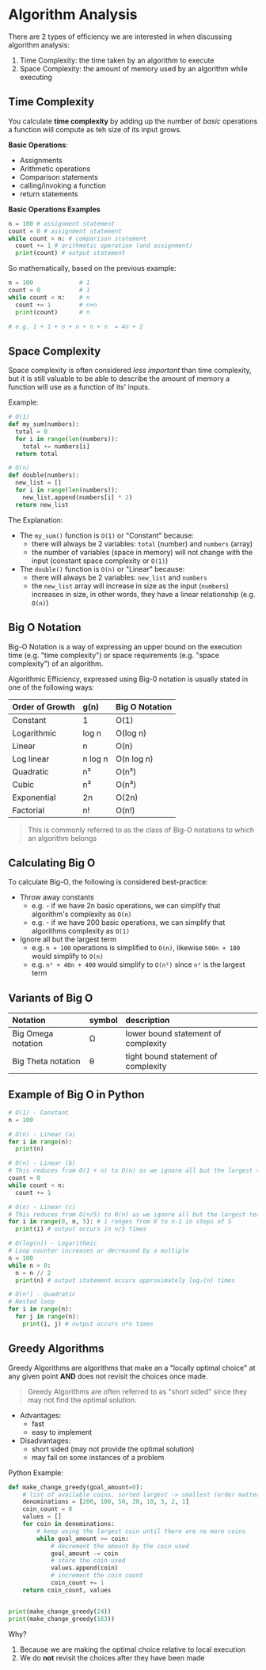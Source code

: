 # Algorithm Analysis

There are 2 types of efficiency we are interested in when discussing algorithm analysis:

1. Time Complexity: the time taken by an algorithm to execute
2. Space Complexity: the amount of memory used by an algorithm while executing

## Time Complexity

You calculate **time complexity** by adding up the number of _basic_ operations a function will compute as teh size of its input grows.

**Basic Operations**:

- Assignments
- Arithmetic operations
- Comparison statements
- calling/invoking a function
- return statements

**Basic Operations Examples**

```py
n = 100 # assignment statement
count = 0 # assignment statement
while count < n: # comparison statement
  count += 1 # arithmetic operation (and assignment)
  print(count) # output statement
```

So mathematically, based on the previous example:

```py
n = 100             # 1
count = 0           # 1
while count < n:    # n
  count += 1        # n+n
  print(count)      # n

# e.g. 1 + 1 + n + n + n + n  = 4n + 2
```

## Space Complexity

Space complexity is often considered _less important_ than time complexity, but it is still valuable to be able to describe the amount of memory a function will use as a function of its' inputs.

Example:

```py
# O(1)
def my_sum(numbers):
  total = 0
  for i in range(len(numbers)):
    total += numbers[i]
  return total

# O(n)
def double(numbers):
  new_list = []
  for i in range(len(numbers)):
    new_list.append(numbers[i] * 2)
  return new_list
```

The Explanation:

- The `my_sum()` function is `O(1)` or "Constant" because:
  - there will always be 2 variables: `total` (number) and `numbers` (array)
  - the number of variables (space in memory) will not change with the input (constant space complexity or `O(1)`)
- The `double()` function is `O(n)` or "Linear" because:
  - there will always be 2 variables: `new_list` and `numbers`
  - the `new_list` array will increase in size as the input (`numbers`) increases in size, in other words, they have a linear relationship (e.g. `O(n)`)

## Big O Notation

Big-O Notation is a way of expressing an upper bound on the execution time (e.g. "time complexity") or space requirements (e.g. "space complexity") of an algorithm.

Algorithmic Efficiency, expressed using Big-0 notation is usually stated in one of the following ways:

| Order of Growth | g(n)    | Big O Notation |
| :-------------- | :------ | :------------- |
| Constant        | 1       | O(1)           |
| Logarithmic     | log n   | O(log n)       |
| Linear          | n       | O(n)           |
| Log linear      | n log n | O(n log n)     |
| Quadratic       | n²      | O(n²)          |
| Cubic           | n³      | O(n³)          |
| Exponential     | 2n      | O(2n)          |
| Factorial       | n!      | O(n!)          |

> This is commonly referred to as the class of Big-O notations to which an algorithm belongs

## Calculating Big O

To calculate Big-O, the following is considered best-practice:

- Throw away constants
  - e.g. - if we have 2n basic operations, we can simplify that algorithm's complexity as `O(n)`
  - e.g. - if we have 200 basic operations, we can simplify that algorithms complexity as `O(1)`
- Ignore all but the largest term
  - e.g. `n + 100` operations is simplified to `O(n)`, likewise `500n + 100` would simplify to `O(n)`
  - e.g. `n² + 40n + 400` would simplify to `O(n²)` since `n²` is the largest term

## Variants of Big O

| Notation           | symbol | description                         |
| :----------------- | :----- | :---------------------------------- |
| Big Omega notation | Ω      | lower bound statement of complexity |
| Big Theta notation | θ      | tight bound statement of complexity |

## Example of Big O in Python

```py
# O(1) - Constant
n = 100

# O(n) - Linear (a)
for i in range(n):
  print(n)

# O(n) - Linear (b)
# This reduces from O(1 + n) to O(n) as we ignore all but the largest term
count = 0
while count < n:
  count += 1

# O(n) - Linear (c)
# This reduces from O(n/5) to 0(n) as we ignore all but the largest term
for i in range(0, n, 5): # i ranges from 0 to n-1 in steps of 5
  print(i) # output occurs in n/5 times

# O(log(n)) - Logarithmic
# Loop counter increases or decreased by a multiple
n = 100
while n > 0:
  n = n // 2
  print(n) # output statement occurs approximately log₂(n) times

# O(n²) - Quadratic
# Nested loop
for i in range(n):
  for j in range(n):
    print(i, j) # output occurs n*n times
```

## Greedy Algorithms

Greedy Algorithms are algorithms that make an a "locally optimal choice" at any given point **AND** does not revisit the choices once made.

> Greedy Algorithms are often referred to as "short sided" since they may not find the optimal solution.

- Advantages:
  - fast
  - easy to implement
- Disadvantages:
  - short sided (may not provide the optimal solution)
  - may fail on some instances of a problem

Python Example:

```py
def make_change_greedy(goal_amount=0):
    # list of available coins, sorted largest -> smallest (order matters)
    denominations = [200, 100, 50, 20, 10, 5, 2, 1]
    coin_count = 0
    values = []
    for coin in denominations:
        # keep using the largest coin until there are no more coins
        while goal_amount >= coin:
            # decrement the amount by the coin used
            goal_amount -= coin
            # store the coin used
            values.append(coin)
            # increment the coin count
            coin_count += 1
    return coin_count, values


print(make_change_greedy(24))
print(make_change_greedy(163))
```

Why?

1. Because we are making the optimal choice relative to local execution
2. We do **not** revisit the choices after they have been made
